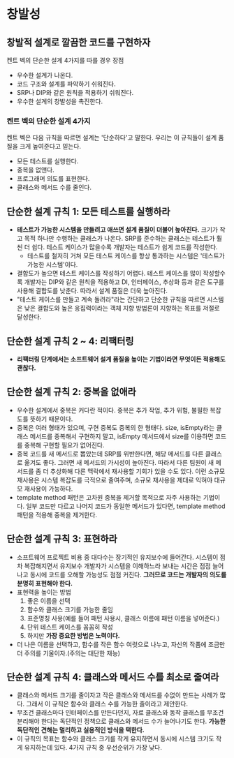 # 창발성
## 창발적 설계로 깔끔한 코드를 구현하자
켄트 벡의 단순한 설계 4가지를 따를 경우 장점
- 우수한 설계가 나온다.
- 코드 구조와 설계를 파악하기 쉬워진다.
- SRP나 DIP와 같은 원칙을 적용하기 쉬워진다.
- 우수한 설계의 창발성을 촉진한다.
### 켄트 벡의 단순한 설계 4가지
켄트 벡은 다음 규칙을 따르면 설계는 '단순하다'고 말한다. 우리는 이 규칙들이 설계 품질을 크게 높여준다고 믿는다.
- 모든 테스트를 실행한다.
- 중복을 없앤다.
- 프로그래머 의도를 표현한다.
- 클래스와 메서드 수를 줄인다.

## 단순한 설계 규칙 1: 모든 테스트를 실행하라
- **테스트가 가능한 시스템을 만들려고 애쓰면 설계 품질이 더불어 높아진다.** 크기가 작고 목적 하나만 수행하는 클래스가 나온다. SRP를 준수하는 클래스는 테스트가 훨씬 더 쉽다. 테스트 케이스가 많을수록 개발자는 테스트가 쉽게 코드를 작성한다.
  - 테스트를 철저히 거쳐 모든 테스트 케이스를 항상 통과하는 시스템은 '테스트가 가능한 시스템'이다.
- 결합도가 높으면 테스트 케이스를 작성하기 어렵다. 테스트 케이스를 많이 작성할수록 개발자는 DIP와 같은 원칙을 적용하고 DI, 인터페이스, 추상화 등과 같은 도구를 사용해 결합도를 낮춘다. 따라서 설계 품질은 더욱 높아진다.
- "테스트 케이스를 만들고 계속 돌려라"라는 간단하고 단순한 규칙을 따르면 시스템은 낮은 결합도와 높은 응집력이라는 객체 지향 방법론이 지향하는 목표를 저절로 달성한다.

## 단순한 설계 규칙 2 ~ 4: 리팩터링
- **리팩터링 단계에서는 소프트웨어 설계 품질을 높이는 기법이라면 무엇이든 적용해도 괜찮다.**

## 단순한 설계 규칙 2: 중복을 없애라
- 우수한 설계에서 중복은 커다란 적이다. 중복은 추가 작업, 추가 위험, 불필한 복잡도를 뜻하기 때문이다.
- 중복은 여러 형태가 있으며, 구현 중복도 중복의 한 형태다. size, isEmpty라는 클래스 메서드를 중복해서 구현하지 말고, isEmpty 메서드에서 size를 이용하면 코드를 중복해 구현할 필요가 없어진다.
- 중복 코드를 새 메서드로 뽑았는데 SRP를 위반한다면, 해당 메서드를 다른 클래스로 옮겨도 좋다. 그러면 새 메서드의 가시성이 높아진다. 따라서 다른 팀원이 새 메서드를 좀 더 추상화해 다른 맥락에서 재사용할 기회가 있을 수도 있다. 이런 소규모 재사용은 시스템 복잡도를 극적으로 줄여주며, 소규모 재사용을 제대로 익혀야 대규모 재사용이 가능하다.
- template method 패턴은 고차원 중복을 제거할 목적으로 자주 사용하는 기법이다. 일부 코드만 다르고 나머지 코드가 동일한 메서드가 있다면, template method 패턴을 적용해 중복을 제거한다.

## 단순한 설계 규칙 3: 표현하라
- 소프트웨어 프로젝트 비용 중 대다수는 장기적인 유지보수에 들어간다. 시스템이 점차 복잡해지면서 유지보수 개발자가 시스템을 이해하느라 보내는 시간은 점점 늘어나고 동시에 코드를 오해할 가능성도 점점 커진다. **그러므로 코드는 개발자의 의도를 분명히 표현해야 한다.**
- 표현력을 높이는 방법
  1. 좋은 이름을 선택
  2. 함수와 클래스 크기를 가능한 줄임
  3. 표준명칭 사용(예를 들어 패턴 사용시, 클래스 이름에 패턴 이름을 넣어준다.)
  4. 단위 테스트 케이스를 꼼꼼히 작성
  5. 하지만 **가장 중요한 방법은 노력이다.**
- 더 나은 이름을 선택하고, 함수를 작은 함수 여럿으로 나누고, 자신의 작품에 조금만 더 주의를 기울이자.(주의는 대단한 재능)
## 단순한 설계 규칙 4: 클래스와 메서드 수를 최소로 줄여라
- 클래스와 메서드 크기를 줄이자고 작은 클래스와 메서드를 수없이 만드는 사례가 많다. 그래서 이 규칙은 함수와 클래스 수를 가능한 줄이라고 제안한다.
- 무조건 클래스마다 인터페이스를 만든다던지, 자료 클래스와 동작 클래스를 무조건 분리해야 한다는 독단적인 정책으로 클래스와 메서드 수가 늘어나기도 한다. **가능한 독단적인 견해는 멀리하고 실용적인 방식을 택한다.**
- 이 규칙의 목표는 함수와 클래스 크기를 작게 유지하면서 동시에 시스템 크기도 작게 유지하는데 있다. 4가지 규칙 중 우선순위가 가장 낮다.
